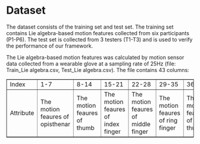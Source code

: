 # Dataset
The dataset consists of the training set and test set. The training set contains Lie algebra-based motion features collected from six participants (P1-P6). The test set is collected from 3 testers (T1-T3) and is used to verify the performance of our framework.

The Lie algebra-based motion features was calculated by motion sensor data collected from a wearable glove at a sampling rate of 25Hz (file: Train_Lie algebra.csv, Test_Lie algebra.csv).  The file contains 43 columns:
<table border="1">
<tr>
  <td text-align:center;>Index</td>
  <td>1-7</td>
  <td>8-14</td>
  <td>15-21</td>
  <td>22-28</td>
  <td>29-35</td>
  <td>36-42</td>
  <td>43</td>
</tr>
<tr>
  <td>Attribute</td>
  <td>The motion feaures of opisthenar</td>
  <td>The motion feaures of thumb</td>
  <td>The motion feaures of index finger</td>
  <td>The motion feaures of middle finger</td>
  <td>The motion feaures of ring finger</td>
  <td>The motion feaures of little thumb</td>
  <td>Label</td>
</tr>
</table>
